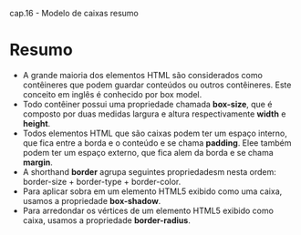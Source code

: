 cap.16 - Modelo de caixas resumo

# Resumo

- A grande maioria dos elementos HTML são considerados como contêineres que podem guardar conteúdos ou outros contêineres. Este conceito em inglês é conhecido por box model.
- Todo contêiner possui uma propriedade chamada **box-size**, que é composto por duas medidas largura e altura respectivamente **width** e **height**.
- Todos elementos HTML que são caixas podem ter um espaço interno, que fica entre a borda e o conteúdo e se chama **padding**. Elee também podem ter um espaço externo, que fica alem da borda e se chama **margin**.
- A shorthand **border** agrupa seguintes propriedadesm nesta ordem: border-size + border-type + border-color.
- Para aplicar sobra em um elemento HTML5 exibido como uma caixa, usamos a propriedade **box-shadow**.
- Para arredondar os vértices de um elemento HTML5 exibido como caixa, usamos a propriedade **border-radius**.